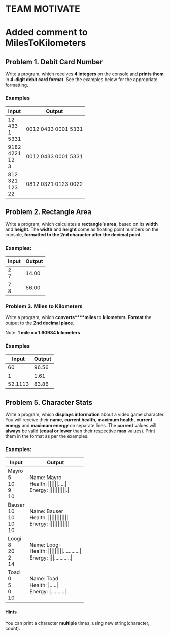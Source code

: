 # TEAM MOTIVATE
# Added comment to MilesToKilometers


## Problem 1. Debit Card Number              

Write a program, which receives **4 integers**
on the console and **prints them** in **4-digit debit card format**. See the
examples below for the appropriate formatting.

### Examples
| Input        | Output           |
| ------------- |:-------------:|
| 12<br>433<br>1<br>5331 | 0012 0433 0001 5331 |
| 9182<br>4221<br>12<br>3 | 0012 0433 0001 5331|
| 812<br>321<br>123<br>22 | 0812 0321 0123 0022|


## Problem 2. Rectangle Area

Write a program, which calculates a **rectangle’s area**, based on its **width** and **height**. The **width** and **height** come as floating point numbers
on the console, **formatted to the 2nd character after the decimal point**.

### Examples:

| Input | Output |
|-------|--------|
| 2<br>7   | 14.00  |
| 7<br>8   | 56.00  |

### Problem 3. Miles to Kilometers

Write a program, which **converts****miles** to **kilometers**.
**Format** the output to the **2nd
decimal place**.

Note: **1 mile == 1.60934 kilometers**

### Examples
| Input | Output |
|-------|--------|
| 60   | 96.56  |
| 1   | 1.61  |
| 52.1113 | 83.86 |


## Problem 5. Character Stats

Write a program, which **displays information** about a video game character. You will receive their **name**, **current health**, **maximum health**, **current energy** and **maximum energy** on separate lines. The **current** values will **always** be valid (**equal or lower** than their respective **max** values). Print them in the format as per the examples.

### Examples:


| Input | Output |
|-------|--------|
| Mayro<br>5<br>10<br>9<br>10   | Name: Mayro<br>Health: \|\|\|\|\|\|.....\|<br>Energy: \|\|\|\|\|\|\|\|\|\|.\|  |
| Bauser<br>10<br>10<br>10<br>10   | Name: Bauser<br>Health: \|\|\|\|\|\|\|\|\|\|\|\|<br>Energy: \|\|\|\|\|\|\|\|\|\|\|\|  |
| Loogi<br>8<br>20<br>2<br>14   | Name: Loogi<br>Health: \|\|\|\|\|\|\|\|\|............\|<br>Energy: \|\|\|............\|  |
| Toad<br>0<br>5<br>0<br>10   | Name: Toad<br>Health: \|.....\|<br>Energy: \|..........\|  |

#### Hints
You can print a character **multiple** times, using new string(character, count).







 

